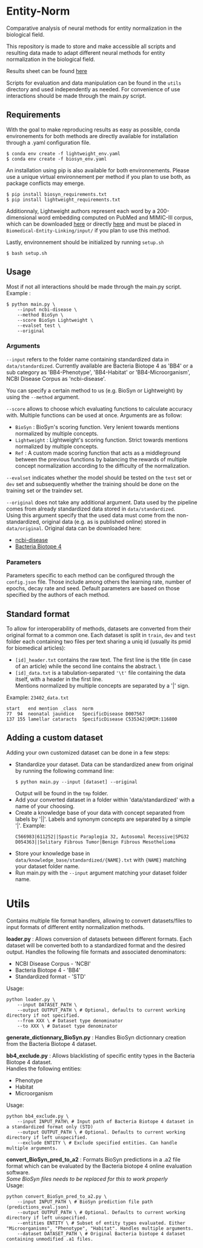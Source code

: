 # Entity-Norm

Comparative analysis of neural methods for entity normalization in the biological field.

This repository is made to store and make accessible all scripts and resulting data made to adapt different neural methods for entity normalization in the biological field.

Results sheet can be found [here](https://docs.google.com/spreadsheets/d/1dDVcLoVeu9MloluEPtpPtgt2v-_XlFCQ35QN0NUJbpg/edit?usp=sharing)

Scripts for evaluation and data manipulation can be found in the `utils` directory and used independently as needed.
For convenience of use interactions should be made through the main.py script.

## Requirements
With the goal to make reproducing results as easy as possible, conda environements for both methods are directly available for installation through a .yaml configuration file.
```
$ conda env create -f lightweight_env.yaml
$ conda env create -f biosyn_env.yaml
```
An installation using pip is also available for both environnements. Please use a unique virtual environnement per method if you plan to use both, as package conflicts may emerge.
```
$ pip install biosyn_requirements.txt
$ pip install lightweight_requirements.txt
```

Additionnaly, Lightweight authors represent each word by a 200-dimensional word embedding computed on PubMed and MIMIC-III corpus, which can be downloaded [here](https://github.com/ncbi-nlp/BioSentVec) or directly [here](https://ftp.ncbi.nlm.nih.gov/pub/lu/Suppl/BioSentVec/BioWordVec_PubMed_MIMICIII_d200.vec.bin) and must be placed in `Biomedical-Entity-Linking/input/` if you plan to use this method.

Lastly, environnement should be initialized by running `setup.sh`
```
$ bash setup.sh
```

## Usage
Most if not all interactions should be made through the main.py script.
Example :
```
$ python main.py \
    --input ncbi-disease \
    --method BioSyn \
    --score BioSyn Lightweight \
    --evalset test \
    --original
```

### Arguments
`--input` refers to the folder name containing standardized data in `data/standardized`. Currently available are Bacteria Biotope 4 as 'BB4' or a sub category as 'BB4-Phenotype', 'BB4-Habitat' or 'BB4-Microorganism', NCBI Disease Corpus as 'ncbi-disease'.

You can specify a certain method to us (e.g. BioSyn or Lightweight) by using the `--method` argument.

`--score` allows to choose which evaluating functions to calculate accuracy with. Multiple functions can be used at once.
Arguments are as follow:
- `BioSyn` : BioSyn's scoring function. Very lenient towards mentions normalized by multiple concepts.
- `Lightweight` : Lightweight's scoring function. Strict towards mentions normalized by multiple concepts.
- `Ref` : A custom made scoring function that acts as a middleground between the previous functions by balancing the rewards of multiple concept normalization according to the difficulty of the normalization.

`--evalset` indicates whether the model should be tested on the `test` set or `dev` set and subsequently whether the training should be done on the training set or the traindev set.

`--original` does not take any additional argument. Data used by the pipeline comes from already standardized data stored in `data/standardized`. \
Using this argument specify that the used data must come from the non-standardized, original data (e.g. as is published online) stored in `data/original`.
Original data can be downloaded here:
- [ncbi-disease](https://www.ncbi.nlm.nih.gov/CBBresearch/Dogan/DISEASE/)
- [Bacteria Biotope 4](https://sites.google.com/view/bb-2019/dataset?authuser=0)

### Parameters
Parameters specific to each method can be configured through the `config.json` file. Those include among others the learning rate, number of epochs, decay rate and seed.
Default parameters are based on those specified by the authors of each method.

## Standard format
To allow for interoperability of methods, datasets are converted from their original format to a common one.
Each dataset is split in `train`, `dev` and `test` folder each containing two files per text sharing a uniq id (usually its pmid for biomedical articles):
- `[id]_header.txt` contains the raw text. The first line is the title (in case of an article) while the second line contains the abstract. \
- `[id]_data.txt` is a tabulation-separated `'\t'` file containing the data itself, with a header in the first line. \
Mentions normalized by multiple concepts are separated by a '|' sign.

Example: `23402_data.txt` 
```
start	end	mention	_class	norm
77	94	neonatal jaundice	SpecificDisease	D007567
137	155	lamellar cataracts	SpecificDisease	C535342|OMIM:116800
```

## Adding a custom dataset
Adding your own customized dataset can be done in a few steps:
- Standardize your dataset.
    Data can be standardized anew from original by running the following command line:
    ```
    $ python main.py --input [dataset] --original
    ```
    Output will be found in the `tmp` folder.
- Add your converted dataset in a folder within 'data/standardized' with a name of your choosing.
- Create a knowledge base of your data with concept separated from labels by '||'. Labels and synonym concepts are separated by a simple '|'.
    Example:
    ```
    C566983|611252||Spastic Paraplegia 32, Autosomal Recessive|SPG32
    D054363||Solitary Fibrous Tumor|Benign Fibrous Mesothelioma
    ```
- Store your knowledge base in `data/knowledge_base/standardized/{NAME}.txt` with `{NAME}` matching your dataset folder name.
- Run main.py with the `--input` argument matching your dataset folder name.

# Utils
Contains multiple file format handlers, allowing to convert datasets/files to input formats of different entity normalization methods.

**loader.py** : Allows conversion of datasets between different formats. Each dataset will be converted both to a standardized format and the desired output.
Handles the following file formats and associated denominators:
* NCBI Disease Corpus - 'NCBI'  
* Bacteria Biotope 4 - 'BB4'  
* Standardized format - 'STD'  

Usage:
```
python loader.py \
    --input DATASET_PATH \
    --output OUTPUT_PATH \ # Optional, defaults to current working directory if not specified.
    --from XXX \ # Dataset type denominator
    --to XXX \ # Dataset type denominator
```

**generate_dictionnary_BioSyn.py** : Handles BioSyn dictionnary creation from the Bacteria Biotope 4 dataset.  


**bb4_exclude.py** : Allows blacklisting of specific entity types in the Bacteria Biotope 4 dataset.  
Handles the following entities:   
* Phenotype  
* Habitat  
* Microorganism  

Usage:
```
python bb4_exclude.py \
    --input INPUT_PATH\ # Input path of Bacteria Biotope 4 dataset in a standardized format only (STD)
    --output OUTPUT_PATH \ # Optional. Defaults to current working directory if left unspecified.
    --exclude ENTITY \ # Exclude specified entities. Can handle multiple arguments.
```


**convert_BioSyn_pred_to_a2** : Formats BioSyn predictions in a .a2 file format which can be evaluated by the Bacteria biotope 4 online evaluation software.  
*Some BioSyn files needs to be replaced for this to work properly*  
Usage:
```
python convert_BioSyn_pred_to_a2.py \
    --input INPUT_PATH \ # BioSyn prediction file path (predictions_eval.json)
    --output OUTPUT_PATH \ # Optional. Defaults to current working directory if left unspecified.
    --entities ENTITY \ # Subset of entity types evaluated. Either "Microorganisms", "Phenotype", "Habitat". Handles multiple arguments.
    --dataset DATASET_PATH \ # Original Bacteria biotope 4 dataset containing unmodified .a1 files.
```
